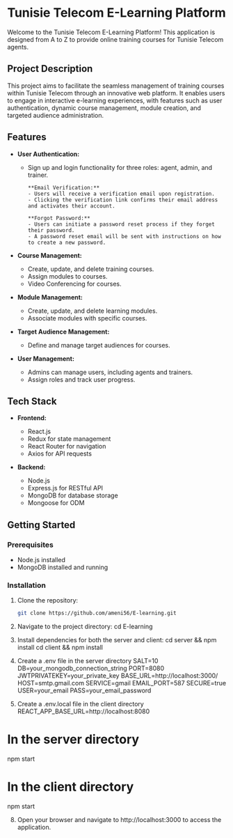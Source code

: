 # Tunisie Telecom E-Learning Platform

Welcome to the Tunisie Telecom E-Learning Platform! This application is designed from A to Z to provide online training courses for Tunisie Telecom agents.

## Project Description

This project aims to facilitate the seamless management of training courses within Tunisie Telecom through an innovative web platform. It enables users to engage in interactive e-learning experiences, with features such as user authentication, dynamic course management, module creation, and targeted audience administration.

## Features

- **User Authentication:**
  - Sign up and login functionality for three roles: agent, admin, and trainer.
    
        **Email Verification:**
        - Users will receive a verification email upon registration.
        - Clicking the verification link confirms their email address and activates their account.

        **Forgot Password:**
        - Users can initiate a password reset process if they forget their password.
        - A password reset email will be sent with instructions on how to create a new password.

- **Course Management:**
  - Create, update, and delete training courses.
  - Assign modules to courses.
  - Video Conferencing for courses.

- **Module Management:**
  - Create, update, and delete learning modules.
  - Associate modules with specific courses.

- **Target Audience Management:**
  - Define and manage target audiences for courses.

- **User Management:**
  - Admins can manage users, including agents and trainers.
  - Assign roles and track user progress.

## Tech Stack

- **Frontend:**
  - React.js
  - Redux for state management
  - React Router for navigation
  - Axios for API requests

- **Backend:**
  - Node.js
  - Express.js for RESTful API
  - MongoDB for database storage
  - Mongoose for ODM

## Getting Started

### Prerequisites

- Node.js installed
- MongoDB installed and running

### Installation

1. Clone the repository:
   ```bash
   git clone https://github.com/ameni56/E-learning.git
   
2. Navigate to the project directory:
   cd E-learning

3. Install dependencies for both the server and client:
   cd server && npm install
   cd client && npm install
   
5. Create a .env file in the server directory 
   SALT=10
   DB=your_mongodb_connection_string
   PORT=8080
   JWTPRIVATEKEY=your_private_key
   BASE_URL=http://localhost:3000/
   HOST=smtp.gmail.com
   SERVICE=gmail
   EMAIL_PORT=587
   SECURE=true
   USER=your_email
   PASS=your_email_password
   
7. Create a .env.local file in the client directory 
   REACT_APP_BASE_URL=http://localhost:8080
   
# In the server directory
npm start

# In the client directory
npm start   

8. Open your browser and navigate to http://localhost:3000 to access the application.
